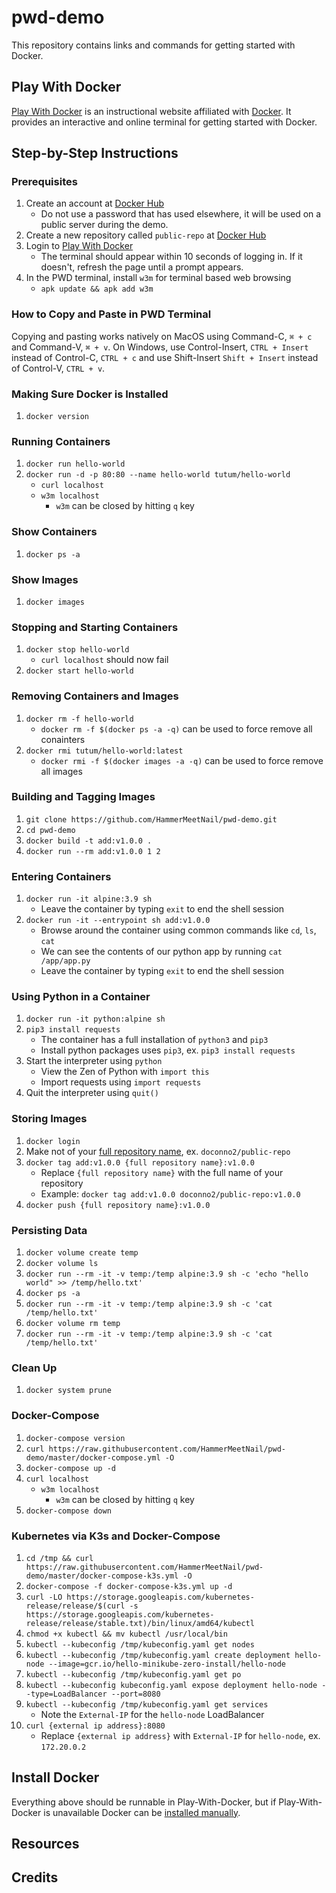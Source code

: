 # pwd-demo
This repository contains links and commands for getting started with Docker.

## Play With Docker
[Play With Docker](https://training.play-with-docker.com/about/) is an instructional website affiliated with [Docker](https://www.docker.com/). It provides an interactive and online terminal for getting started with Docker. 

## Step-by-Step Instructions
### Prerequisites
1. Create an account at [Docker Hub](https://hub.docker.com)
    * Do not use a password that has used elsewhere, it will be used on a public server during the demo.
2. Create a new repository called `public-repo` at [Docker Hub](https://cloud.docker.com/repository/create)
3. Login to [Play With Docker](https://training.play-with-docker.com/ops-s1-hello/)
    * The terminal should appear within 10 seconds of logging in. If it doesn't, refresh the page until a prompt appears. 
4. In the PWD terminal, install `w3m` for terminal based web browsing
    * `apk update && apk add w3m`

### How to Copy and Paste in PWD Terminal
Copying and pasting works natively on MacOS using Command-C, `⌘ + c` and Command-V, `⌘ + v`. On Windows, use Control-Insert, `CTRL + Insert` instead of Control-C, `CTRL + c` and use Shift-Insert `Shift + Insert` instead of Control-V, `CTRL + v`.

### Making Sure Docker is Installed
1. `docker version`

### Running Containers
1. `docker run hello-world`
2. `docker run -d -p 80:80 --name hello-world tutum/hello-world`
    * `curl localhost`
    * `w3m localhost`
        * `w3m` can be closed by hitting `q` key

### Show Containers
1. `docker ps -a`

### Show Images
1. `docker images`

### Stopping and Starting Containers
1. `docker stop hello-world`
    * `curl localhost` should now fail
2. `docker start hello-world`

### Removing Containers and Images
1. `docker rm -f hello-world`
    * `docker rm -f $(docker ps -a -q)` can be used to force remove all conainters
2. `docker rmi tutum/hello-world:latest`
    * `docker rmi -f $(docker images -a -q)` can be used to force remove all images

### Building and Tagging Images
1. `git clone https://github.com/HammerMeetNail/pwd-demo.git`
2. `cd pwd-demo`
3. `docker build -t add:v1.0.0 .`
4. `docker run --rm add:v1.0.0 1 2`

### Entering Containers
1. `docker run -it alpine:3.9 sh`
    * Leave the container by typing `exit` to end the shell session
2. `docker run -it --entrypoint sh add:v1.0.0`
    * Browse around the container using common commands like `cd`, `ls`, `cat`
    * We can see the contents of our python app by running `cat /app/app.py`
    * Leave the container by typing `exit` to end the shell session

### Using Python in a Container
1. `docker run -it python:alpine sh`
2. `pip3 install requests`
    * The container has a full installation of `python3` and `pip3`
    * Install python packages uses `pip3`, ex. `pip3 install requests`
3. Start the interpreter using `python`
    * View the Zen of Python with `import this`
    * Import requests using `import requests`
4. Quit the interpreter using `quit()`

### Storing Images
1. `docker login`
2. Make not of your [full repository name](https://cloud.docker.com/repository/list), ex. `doconno2/public-repo`
3. `docker tag add:v1.0.0 {full repository name}:v1.0.0`
    * Replace `{full repository name}` with the full name of your repository
    * Example: `docker tag add:v1.0.0 doconno2/public-repo:v1.0.0`
4. `docker push {full repository name}:v1.0.0`

### Persisting Data
1. `docker volume create temp`
2. `docker volume ls`
3. `docker run --rm -it -v temp:/temp alpine:3.9 sh -c 'echo "hello world" >> /temp/hello.txt'`
4. `docker ps -a`
5. `docker run --rm -it -v temp:/temp alpine:3.9 sh -c 'cat /temp/hello.txt'`
6. `docker volume rm temp`
7. `docker run --rm -it -v temp:/temp alpine:3.9 sh -c 'cat /temp/hello.txt'`

### Clean Up
1. `docker system prune`

### Docker-Compose
1. `docker-compose version`
2. `curl https://raw.githubusercontent.com/HammerMeetNail/pwd-demo/master/docker-compose.yml -O`
3. `docker-compose up -d`
4. `curl localhost`
    * `w3m localhost`
        * `w3m` can be closed by hitting `q` key
5. `docker-compose down`

### Kubernetes via K3s and Docker-Compose
1. `cd /tmp && curl https://raw.githubusercontent.com/HammerMeetNail/pwd-demo/master/docker-compose-k3s.yml -O`
2. `docker-compose -f docker-compose-k3s.yml up -d`
3. `curl -LO https://storage.googleapis.com/kubernetes-release/release/$(curl -s https://storage.googleapis.com/kubernetes-release/release/stable.txt)/bin/linux/amd64/kubectl`
4. `chmod +x kubectl && mv kubectl /usr/local/bin`
5. `kubectl --kubeconfig /tmp/kubeconfig.yaml get nodes`
6. `kubectl --kubeconfig /tmp/kubeconfig.yaml create deployment hello-node --image=gcr.io/hello-minikube-zero-install/hello-node`
7. `kubectl --kubeconfig /tmp/kubeconfig.yaml get po`
8. `kubectl --kubeconfig kubeconfig.yaml expose deployment hello-node --type=LoadBalancer --port=8080`
9. `kubectl --kubeconfig /tmp/kubeconfig.yaml get services`
    * Note the `External-IP` for the `hello-node` LoadBalancer
10. `curl {external ip address}:8080`
    * Replace `{external ip address}` with `External-IP` for `hello-node`, ex. `172.20.0.2`

## Install Docker
Everything above should be runnable in Play-With-Docker, but if Play-With-Docker is unavailable Docker can be [installed manually](https://hub.docker.com/?overlay=onboarding). 

## Resources


## Credits
